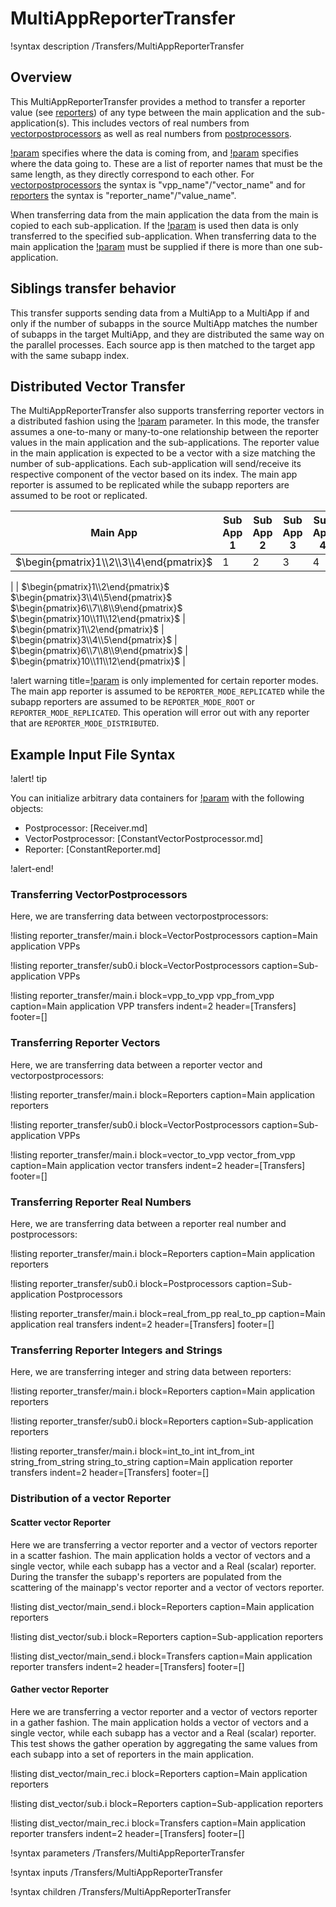 # MultiAppReporterTransfer

!syntax description /Transfers/MultiAppReporterTransfer

## Overview

This MultiAppReporterTransfer provides a method to transfer a reporter value (see [reporters](/Reporters/index.md)) of any type between the main application and the sub-application(s).  This includes vectors of real numbers from [vectorpostprocessors](/VectorPostprocessors/index.md) as well as real numbers from [postprocessors](/Postprocessors/index.md).

[!param](/Transfers/MultiAppReporterTransfer/from_reporters) specifies where the data is coming from, and [!param](/Transfers/MultiAppReporterTransfer/to_reporters) specifies where the data going to. These are a list of reporter names that must be the same length, as they directly correspond to each other. For [vectorpostprocessors](/VectorPostprocessors/index.md) the syntax is "vpp_name"/"vector_name" and for [reporters](/Reporters/index.md) the syntax is "reporter_name"/"value_name".

When transferring data from the main application the data from the main is copied to each sub-application. If the [!param](/Transfers/MultiAppReporterTransfer/subapp_index) is used then data is only transferred to the specified sub-application. When transferring data to the main application the [!param](/Transfers/MultiAppReporterTransfer/subapp_index) must be supplied if there is more than one sub-application.

## Siblings transfer behavior

This transfer supports sending data from a MultiApp to a MultiApp if and only if the number of subapps
in the source MultiApp matches the number of subapps in the target MultiApp, and they are distributed
the same way on the parallel processes. Each source app is then matched to the target app with the same
subapp index.

## Distributed Vector Transfer

The MultiAppReporterTransfer also supports transferring reporter vectors in a distributed fashion using the [!param](/Transfers/MultiAppReporterTransfer/distribute_reporter_vector) parameter.
In this mode, the transfer assumes a one-to-many or many-to-one relationship
between the reporter values in the main application and the sub-applications.
The reporter value in the main application is expected to be a vector with a
size matching the number of sub-applications. Each sub-application will
send/receive its respective component of the vector based on its index. The main
app reporter is assumed to be replicated while the subapp reporters are assumed
to be root or replicated.

| Main App | Sub App 1 | Sub App 2 | Sub App 3 | Sub App 4 |
|---|---|---|---|---|
| $\begin{pmatrix}1\\2\\3\\4\end{pmatrix}$ | 1 | 2 | 3 | 4 |
|
| $\begin{pmatrix}1\\2\end{pmatrix}$ $\begin{pmatrix}3\\4\\5\end{pmatrix}$ $\begin{pmatrix}6\\7\\8\\9\end{pmatrix}$ $\begin{pmatrix}10\\11\\12\end{pmatrix}$ | $\begin{pmatrix}1\\2\end{pmatrix}$ | $\begin{pmatrix}3\\4\\5\end{pmatrix}$ | $\begin{pmatrix}6\\7\\8\\9\end{pmatrix}$ | $\begin{pmatrix}10\\11\\12\end{pmatrix}$ |

!alert warning title=[!param](/Transfers/MultiAppReporterTransfer/distribute_reporter_vector)  is only implemented for certain reporter modes.
The main
app reporter is assumed to be `REPORTER_MODE_REPLICATED` while the subapp reporters are assumed
to be `REPORTER_MODE_ROOT` or `REPORTER_MODE_REPLICATED`. This operation will
error out with any reporter that
are `REPORTER_MODE_DISTRIBUTED`.

## Example Input File Syntax

!alert! tip

You can initialize arbitrary data containers for [!param](/Transfers/MultiAppReporterTransfer/to_reporters) with the following objects:

- Postprocessor: [Receiver.md]
- VectorPostprocessor: [ConstantVectorPostprocessor.md]
- Reporter: [ConstantReporter.md]

!alert-end!

### Transferring VectorPostprocessors

Here, we are transferring data between vectorpostprocessors:

!listing reporter_transfer/main.i block=VectorPostprocessors caption=Main application VPPs

!listing reporter_transfer/sub0.i block=VectorPostprocessors caption=Sub-application VPPs

!listing reporter_transfer/main.i block=vpp_to_vpp vpp_from_vpp caption=Main application VPP transfers
   indent=2 header=[Transfers] footer=[]

### Transferring Reporter Vectors

Here, we are transferring data between a reporter vector and vectorpostprocessors:

!listing reporter_transfer/main.i block=Reporters caption=Main application reporters

!listing reporter_transfer/sub0.i block=VectorPostprocessors caption=Sub-application VPPs

!listing reporter_transfer/main.i block=vector_to_vpp vector_from_vpp caption=Main application vector transfers
   indent=2 header=[Transfers] footer=[]

### Transferring Reporter Real Numbers

Here, we are transferring data between a reporter real number and postprocessors:

!listing reporter_transfer/main.i block=Reporters caption=Main application reporters

!listing reporter_transfer/sub0.i block=Postprocessors caption=Sub-application Postprocessors

!listing reporter_transfer/main.i block=real_from_pp real_to_pp caption=Main application real transfers
   indent=2 header=[Transfers] footer=[]

### Transferring Reporter Integers and Strings

Here, we are transferring integer and string data between reporters:

!listing reporter_transfer/main.i block=Reporters caption=Main application reporters

!listing reporter_transfer/sub0.i block=Reporters caption=Sub-application reporters

!listing reporter_transfer/main.i block=int_to_int int_from_int string_from_string string_to_string caption=Main application reporter transfers
   indent=2 header=[Transfers] footer=[]



### Distribution of a vector Reporter

#### Scatter vector Reporter

Here we are transferring a vector reporter and a vector of vectors reporter in a
scatter fashion. The main application holds a vector of vectors and a
single vector, while each subapp has a vector and a Real (scalar) reporter.
During the transfer the subapp's reporters are populated from the scattering of
the mainapp's vector reporter and a vector of vectors reporter.

!listing dist_vector/main_send.i block=Reporters caption=Main application reporters

!listing dist_vector/sub.i block=Reporters caption=Sub-application reporters

!listing dist_vector/main_send.i block=Transfers caption=Main application reporter transfers
   indent=2 header=[Transfers] footer=[]


#### Gather vector Reporter

Here we are transferring a vector reporter and a vector of vectors reporter in a gather fashion. The main application holds a vector of vectors and a single vector, while each subapp has a vector and a Real (scalar) reporter. This test shows the gather operation by aggregating the same values from each subapp into a set of reporters in the main application.

!listing dist_vector/main_rec.i block=Reporters caption=Main application reporters

!listing dist_vector/sub.i block=Reporters caption=Sub-application reporters

!listing dist_vector/main_rec.i block=Transfers caption=Main application reporter transfers
   indent=2 header=[Transfers] footer=[]

!syntax parameters /Transfers/MultiAppReporterTransfer

!syntax inputs /Transfers/MultiAppReporterTransfer

!syntax children /Transfers/MultiAppReporterTransfer

